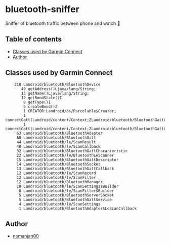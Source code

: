 # bluetooth-sniffer

Sniffer of bluetooth traffic between phone and watch 🐶

## Table of contents

<!-- vim-markdown-toc GFM -->

* [Classes used by Garmin Connect](#classes-used-by-garmin-connect)
* [Author](#author)

<!-- vim-markdown-toc -->

## Classes used by Garmin Connect

```
    218 Landroid/bluetooth/BluetoothDevice
       49 getAddress()Ljava/lang/String;
       13 getName()Ljava/lang/String;
       12 getBondState()I
        8 getType()I
        5 createBond()Z
        1 CREATOR:Landroid/os/Parcelable$Creator;
        1 connectGatt(Landroid/content/Context;ZLandroid/bluetooth/BluetoothGattCallback;)Landroid/bluetooth/BluetoothGatt;
        1 connectGatt(Landroid/content/Context;ZLandroid/bluetooth/BluetoothGattCallback;I)Landroid/bluetooth/BluetoothGatt;
     63 Landroid/bluetooth/BluetoothAdapter
     60 Landroid/bluetooth/BluetoothGatt
     44 Landroid/bluetooth/le/ScanResult
     40 Landroid/bluetooth/le/ScanCallback
     32 Landroid/bluetooth/BluetoothGattCharacteristic
     22 Landroid/bluetooth/le/BluetoothLeScanner
     15 Landroid/bluetooth/BluetoothGattDescriptor
     14 Landroid/bluetooth/BluetoothSocket
     13 Landroid/bluetooth/BluetoothGattCallback
     12 Landroid/bluetooth/le/ScanRecord
     12 Landroid/bluetooth/le/ScanFilter
     12 Landroid/bluetooth/BluetoothManager
     10 Landroid/bluetooth/le/ScanSettings$Builder
      8 Landroid/bluetooth/le/ScanFilter$Builder
      5 Landroid/bluetooth/BluetoothServerSocket
      5 Landroid/bluetooth/BluetoothGattService
      4 Landroid/bluetooth/le/ScanSettings
      1 Landroid/bluetooth/BluetoothAdapter$LeScanCallback
```

## Author

* [nemanjan00](https://github.com/nemanjan00)

